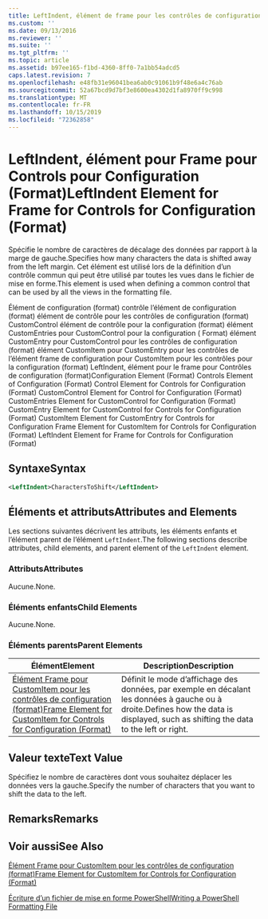 ```yaml
---
title: LeftIndent, élément de frame pour les contrôles de configuration (format) | Microsoft Docs
ms.custom: ''
ms.date: 09/13/2016
ms.reviewer: ''
ms.suite: ''
ms.tgt_pltfrm: ''
ms.topic: article
ms.assetid: b97ee165-f1bd-4360-8ff0-7a1bb54adcd5
caps.latest.revision: 7
ms.openlocfilehash: e48fb31e96041bea6ab0c91061b9f48e6a4c76ab
ms.sourcegitcommit: 52a67bcd9d7bf3e8600ea4302d1fa8970ff9c998
ms.translationtype: MT
ms.contentlocale: fr-FR
ms.lasthandoff: 10/15/2019
ms.locfileid: "72362858"
---
```

# <a name="leftindent-element-for-frame-for-controls-for-configuration-format"></a><span data-ttu-id="b1bae-102">LeftIndent, élément pour Frame pour Controls pour Configuration (Format)</span><span class="sxs-lookup"><span data-stu-id="b1bae-102">LeftIndent Element for Frame for Controls for Configuration (Format)</span></span>

<span data-ttu-id="b1bae-103">Spécifie le nombre de caractères de décalage des données par rapport à la marge de gauche.</span><span class="sxs-lookup"><span data-stu-id="b1bae-103">Specifies how many characters the data is shifted away from the left margin.</span></span> <span data-ttu-id="b1bae-104">Cet élément est utilisé lors de la définition d’un contrôle commun qui peut être utilisé par toutes les vues dans le fichier de mise en forme.</span><span class="sxs-lookup"><span data-stu-id="b1bae-104">This element is used when defining a common control that can be used by all the views in the formatting file.</span></span>

<span data-ttu-id="b1bae-105">Élément de configuration (format) contrôle l’élément de configuration (format) élément de contrôle pour les contrôles de configuration (format) CustomControl élément de contrôle pour la configuration (format) élément CustomEntries pour CustomControl pour la configuration ( Format) élément CustomEntry pour CustomControl pour les contrôles de configuration (format) élément CustomItem pour CustomEntry pour les contrôles de l’élément frame de configuration pour CustomItem pour les contrôles pour la configuration (format) LeftIndent, élément pour le frame pour Contrôles de configuration (format)</span><span class="sxs-lookup"><span data-stu-id="b1bae-105">Configuration Element (Format) Controls Element of Configuration (Format) Control Element for Controls for Configuration (Format) CustomControl Element for Control for Configuration (Format) CustomEntries Element for CustomControl for Configuration (Format) CustomEntry Element for CustomControl for Controls for Configuration (Format) CustomItem Element for CustomEntry for Controls for Configuration Frame Element for CustomItem for Controls for Configuration (Format) LeftIndent Element for Frame for Controls for Configuration (Format)</span></span>

## <a name="syntax"></a><span data-ttu-id="b1bae-106">Syntaxe</span><span class="sxs-lookup"><span data-stu-id="b1bae-106">Syntax</span></span>

```xml
<LeftIndent>CharactersToShift</LeftIndent>
```

## <a name="attributes-and-elements"></a><span data-ttu-id="b1bae-107">Éléments et attributs</span><span class="sxs-lookup"><span data-stu-id="b1bae-107">Attributes and Elements</span></span>

<span data-ttu-id="b1bae-108">Les sections suivantes décrivent les attributs, les éléments enfants et l’élément parent de l’élément `LeftIndent`.</span><span class="sxs-lookup"><span data-stu-id="b1bae-108">The following sections describe attributes, child elements, and parent element of the `LeftIndent` element.</span></span>

### <a name="attributes"></a><span data-ttu-id="b1bae-109">Attributs</span><span class="sxs-lookup"><span data-stu-id="b1bae-109">Attributes</span></span>

<span data-ttu-id="b1bae-110">Aucune.</span><span class="sxs-lookup"><span data-stu-id="b1bae-110">None.</span></span>

### <a name="child-elements"></a><span data-ttu-id="b1bae-111">Éléments enfants</span><span class="sxs-lookup"><span data-stu-id="b1bae-111">Child Elements</span></span>

<span data-ttu-id="b1bae-112">Aucune.</span><span class="sxs-lookup"><span data-stu-id="b1bae-112">None.</span></span>

### <a name="parent-elements"></a><span data-ttu-id="b1bae-113">Éléments parents</span><span class="sxs-lookup"><span data-stu-id="b1bae-113">Parent Elements</span></span>

|<span data-ttu-id="b1bae-114">Élément</span><span class="sxs-lookup"><span data-stu-id="b1bae-114">Element</span></span>|<span data-ttu-id="b1bae-115">Description</span><span class="sxs-lookup"><span data-stu-id="b1bae-115">Description</span></span>|
|-------------|-----------------|
|[<span data-ttu-id="b1bae-116">Élément Frame pour CustomItem pour les contrôles de configuration (format)</span><span class="sxs-lookup"><span data-stu-id="b1bae-116">Frame Element for CustomItem for Controls for Configuration (Format)</span></span>](./frame-element-for-customitem-for-controls-for-configuration-format.md)|<span data-ttu-id="b1bae-117">Définit le mode d’affichage des données, par exemple en décalant les données à gauche ou à droite.</span><span class="sxs-lookup"><span data-stu-id="b1bae-117">Defines how the data is displayed, such as shifting the data to the left or right.</span></span>|

## <a name="text-value"></a><span data-ttu-id="b1bae-118">Valeur texte</span><span class="sxs-lookup"><span data-stu-id="b1bae-118">Text Value</span></span>

<span data-ttu-id="b1bae-119">Spécifiez le nombre de caractères dont vous souhaitez déplacer les données vers la gauche.</span><span class="sxs-lookup"><span data-stu-id="b1bae-119">Specify the number of characters that you want to shift the data to the left.</span></span>

## <a name="remarks"></a><span data-ttu-id="b1bae-120">Remarks</span><span class="sxs-lookup"><span data-stu-id="b1bae-120">Remarks</span></span>

## <a name="see-also"></a><span data-ttu-id="b1bae-121">Voir aussi</span><span class="sxs-lookup"><span data-stu-id="b1bae-121">See Also</span></span>

[<span data-ttu-id="b1bae-122">Élément Frame pour CustomItem pour les contrôles de configuration (format)</span><span class="sxs-lookup"><span data-stu-id="b1bae-122">Frame Element for CustomItem for Controls for Configuration (Format)</span></span>](./frame-element-for-customitem-for-controls-for-configuration-format.md)

[<span data-ttu-id="b1bae-123">Écriture d’un fichier de mise en forme PowerShell</span><span class="sxs-lookup"><span data-stu-id="b1bae-123">Writing a PowerShell Formatting File</span></span>](./writing-a-powershell-formatting-file.md)
